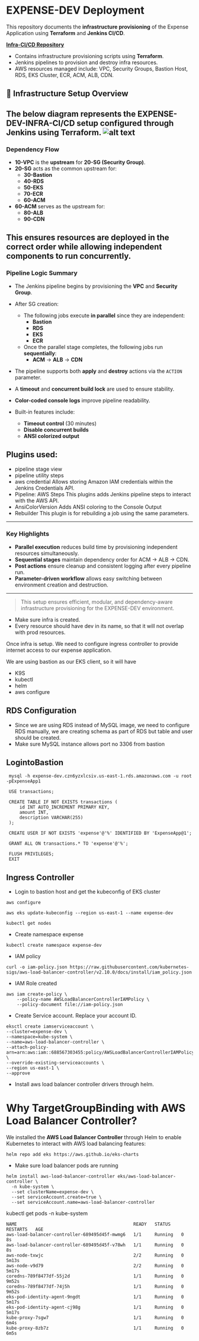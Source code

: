 # EXPENSE-DEV Deployment

This repository documents the **infrastructure provisioning** of the Expense Application using **Terraform** and **Jenkins CI/CD**.

**[Infra-CI/CD Repository](https://github.com/K-Basavaraj/Dev-CI-CD-Project)**  
   - Contains infrastructure provisioning scripts using **Terraform**.  
   - Jenkins pipelines to provision and destroy infra resources.  
   - AWS resources managed include: VPC, Security Groups, Bastion Host, RDS, EKS Cluster, ECR, ACM, ALB, CDN.  


## 🧱 Infrastructure Setup Overview
The below diagram represents the **EXPENSE-DEV-INFRA-CI/CD** setup configured through **Jenkins** using **Terraform**.
![alt text](infra-cicd.drawio.svg)
---
### Dependency Flow

- **10-VPC** is the **upstream** for **20-SG (Security Group)**.  
- **20-SG** acts as the common upstream for:
  - **30-Bastion**
  - **40-RDS**
  - **50-EKS**
  - **70-ECR**
  - **60-ACM**
- **60-ACM** serves as the upstream for:
  - **80-ALB**
  - **90-CDN**

This ensures resources are deployed in the correct order while allowing independent components to run concurrently.
---
### Pipeline Logic Summary

- The Jenkins pipeline begins by provisioning the **VPC** and **Security Group**.
- After SG creation:
  - The following jobs execute **in parallel** since they are independent:  
    - **Bastion**  
    - **RDS**  
    - **EKS**  
    - **ECR**
  - Once the parallel stage completes, the following jobs run **sequentially**:  
    - **ACM** → **ALB** → **CDN**
- The pipeline supports both **apply** and **destroy** actions via the `ACTION` parameter.
- A **timeout** and **concurrent build lock** are used to ensure stability.
- **Color-coded console logs** improve pipeline readability.

- Built-in features include:
  - **Timeout control** (30 minutes)
  - **Disable concurrent builds**
  - **ANSI colorized output**

## Plugins used: 

* pipeline stage view 
* pipeline utility steps
* aws credential Allows storing Amazon IAM credentials within the Jenkins Credentials API. 
* Pipeline: AWS Steps This plugins adds Jenkins pipeline steps to interact with the AWS API.
* AnsiColorVersion Adds ANSI coloring to the Console Output
* Rebuilder This plugin is for rebuilding a job using the same parameters.
---
### Key Highlights

-  **Parallel execution** reduces build time by provisioning independent resources simultaneously.  
-  **Sequential stages** maintain dependency order for ACM → ALB → CDN.  
-  **Post actions** ensure cleanup and consistent logging after every pipeline run.  
-  **Parameter-driven workflow** allows easy switching between environment creation and destruction.

---
> This setup ensures efficient, modular, and dependency-aware infrastructure provisioning for the EXPENSE-DEV environment.

* Make sure infra is created. 
* Every resource should have dev in its name, so that it will not overlap with prod resources.

Once infra is setup. We need to configure ingress controller to provide internet access to our expense application.

We are using bastion as our EKS client, so it will have
* K9S
* kubectl
* helm
* aws configure

## RDS Configuration
* Since we are using RDS instead of MySQL image, we need to configure RDS manually, we are creating schema as part of RDS but table and user should be created.
* Make sure MySQL instance allows port no 3306 from bastion

## LogintoBastion
```
 mysql -h expense-dev.czn6yzxlcsiv.us-east-1.rds.amazonaws.com -u root -pExpenseApp1
```
```
 USE transactions;
```
```
 CREATE TABLE IF NOT EXISTS transactions (
     id INT AUTO_INCREMENT PRIMARY KEY,
     amount INT,
     description VARCHAR(255)
 );
```
```
 CREATE USER IF NOT EXISTS 'expense'@'%' IDENTIFIED BY 'ExpenseApp@1';
```
```
 GRANT ALL ON transactions.* TO 'expense'@'%';
```
```
 FLUSH PRIVILEGES;
 EXIT
```

## Ingress Controller

* Login to bastion host and get the kubeconfig of EKS cluster
```
aws configure
```

```
aws eks update-kubeconfig --region us-east-1 --name expense-dev
```

```
kubectl get nodes
```

* Create namespace expense
```
kubectl create namespace expense-dev
```

* IAM policy

```
curl -o iam-policy.json https://raw.githubusercontent.com/kubernetes-sigs/aws-load-balancer-controller/v2.10.0/docs/install/iam_policy.json
```

* IAM Role created
```
aws iam create-policy \
    --policy-name AWSLoadBalancerControllerIAMPolicy \
    --policy-document file://iam-policy.json
```
* Create Service account. Replace your account ID.
```
eksctl create iamserviceaccount \
--cluster=expense-dev \
--namespace=kube-system \
--name=aws-load-balancer-controller \
--attach-policy-arn=arn:aws:iam::688567303455:policy/AWSLoadBalancerControllerIAMPolicy \
--override-existing-serviceaccounts \
--region us-east-1 \
--approve
```

* Install aws load balancer controller drivers through helm.
# Why TargetGroupBinding with AWS Load Balancer Controller?

We installed the **AWS Load Balancer Controller** through Helm to enable Kubernetes to interact with AWS load balancing features:


```
helm repo add eks https://aws.github.io/eks-charts
```
* Make sure load balancer pods are running
```
helm install aws-load-balancer-controller eks/aws-load-balancer-controller \
  -n kube-system \
  --set clusterName=expense-dev \
  --set serviceAccount.create=true \
  --set serviceAccount.name=aws-load-balancer-controller
```
kubectl get pods -n kube-system
```
NAME                                            READY   STATUS    RESTARTS   AGE
aws-load-balancer-controller-689495d45f-mwmg6   1/1     Running   0          8s
aws-load-balancer-controller-689495d45f-v78wh   1/1     Running   0          8s
aws-node-txwjc                                  2/2     Running   0          5m13s
aws-node-v9d79                                  2/2     Running   0          5m17s
coredns-789f8477df-55j2d                        1/1     Running   0          9m52s
coredns-789f8477df-74j5h                        1/1     Running   0          9m52s
eks-pod-identity-agent-9ngdt                    1/1     Running   0          5m17s
eks-pod-identity-agent-cj98g                    1/1     Running   0          5m17s
kube-proxy-7sgw7                                1/1     Running   0          6m4s
kube-proxy-8zb7z                                1/1     Running   0          6m5s
```